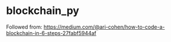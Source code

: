 # blockchain_py

Followed from: https://medium.com/@ari-cohen/how-to-code-a-blockchain-in-6-steps-27fabf5944af
